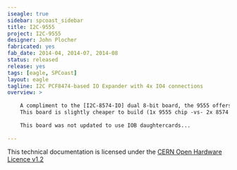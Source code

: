 ```yaml
---
iseagle: true
sidebar: spcoast_sidebar
title: I2C-9555
project: I2C-9555
designer: John Plocher
fabricated: yes
fab_date: 2014-04, 2014-07, 2014-08
status: released
release: yes
tags: [eagle, SPCoast]
layout: eagle
tagline: I2C PCF8474-based IO Expander with 4x IO4 connections
overview: >
    
    A compliment to the [I2C-8574-IO] dual 8-bit board, the 9555 offers a 16 bit data path (2x 8-bit ports, port0 and port1)
    This board is slightly cheaper to build (1x 9555 chip -vs- 2x 8574 chips...), but slightly harder to use (unpacking 16 bit words into byte size chunks)
    
    This board was not updated to use IOB daughtercards...
    
---
```



This technical documentation is licensed under the [CERN Open Hardware Licence v1.2](http://www.ohwr.org/attachments/2388/cern_ohl_v_1_2.txt)
